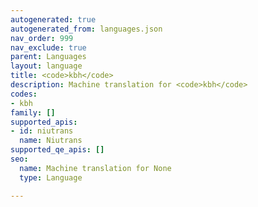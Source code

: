 ```yaml
---
autogenerated: true
autogenerated_from: languages.json
nav_order: 999
nav_exclude: true
parent: Languages
layout: language
title: <code>kbh</code>
description: Machine translation for <code>kbh</code>
codes:
- kbh
family: []
supported_apis:
- id: niutrans
  name: Niutrans
supported_qe_apis: []
seo:
  name: Machine translation for None
  type: Language

---
```


